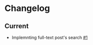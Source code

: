# Changelog

## Current

- Implemnting full-text post's search [#1](https://github.com/quaxsze/Pensive/pull/1)
